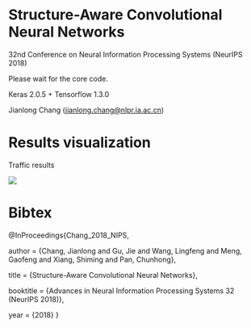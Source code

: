 # Structure-Aware Convolutional Neural Networks

32nd Conference on Neural Information Processing Systems (NeurIPS 2018)

Please wait for the core code.

Keras 2.0.5 + Tensorflow 1.3.0

Jianlong Chang (jianlong.chang@nlpr.ia.ac.cn)


# Results visualization
Traffic results

![](Results_visualization/NeurIPS_traffic.gif)

# Bibtex

@InProceedings{Chang_2018_NIPS,

author = {Chang, Jianlong and Gu, Jie and Wang, Lingfeng and Meng, Gaofeng and Xiang, Shiming and Pan, Chunhong},

title = {Structure-Aware Convolutional Neural Networks},

booktitle = {Advances in Neural Information Processing Systems 32 (NeurIPS 2018)},

year = {2018}
}
